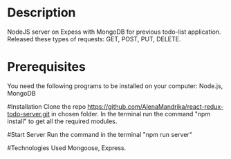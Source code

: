 # Description
NodeJS server on Expess with MongoDB for previous todo-list application. Released these types of requests: GET, POST, PUT, DELETE.

# Prerequisites
You need the following programs to be installed on your computer:
Node.js, MongoDB

#Installation
Clone the repo https://github.com/AlenaMandrika/react-redux-todo-server.git in chosen folder.
In the terminal run the command "npm install" to get all the required modules.

#Start Server
Run the command in the terminal "npm run server"

#Technologies Used
Mongoose, Express.
